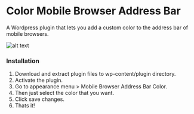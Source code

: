 # Color Mobile Browser Address Bar
A Wordpress plugin that lets you add a custom color to the address bar of mobile browsers.

![alt text](https://github.com/webbteche/color-mobile-browser-address-bar/blob/master/assets/Cover.jpg "Cover")

### Installation

1. Download and extract plugin files to wp-content/plugin directory.
2. Activate the plugin.
3. Go to appearance menu > Mobile Browser Address Bar Color.
4. Then just select the color that you want.
5. Click save changes.
6. Thats it!
